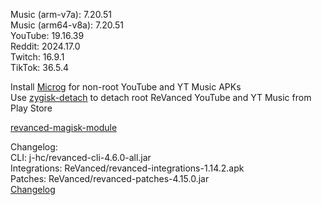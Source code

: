 Music (arm-v7a): 7.20.51  
Music (arm64-v8a): 7.20.51  
YouTube: 19.16.39  
Reddit: 2024.17.0  
Twitch: 16.9.1  
TikTok: 36.5.4  

Install [Microg](https://github.com/ReVanced/GmsCore/releases) for non-root YouTube and YT Music APKs  
Use [zygisk-detach](https://github.com/j-hc/zygisk-detach) to detach root ReVanced YouTube and YT Music from Play Store  

[revanced-magisk-module](https://github.com/j-hc/revanced-magisk-module)  

Changelog:  
CLI: j-hc/revanced-cli-4.6.0-all.jar  
Integrations: ReVanced/revanced-integrations-1.14.2.apk  
Patches: ReVanced/revanced-patches-4.15.0.jar  
[Changelog](https://github.com/ReVanced/revanced-patches/releases/tag/v4.15.0)  
